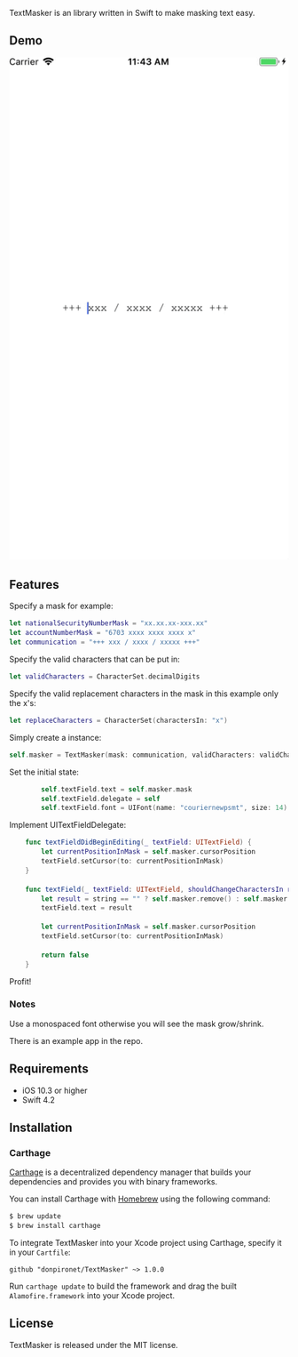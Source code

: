 TextMasker is an library written in Swift to make masking text easy.

## Demo

![TextMasker: Demo](TextMasker-Demo.gif)

## Features

Specify a mask for example:

```swift
let nationalSecurityNumberMask = "xx.xx.xx-xxx.xx"
let accountNumberMask = "6703 xxxx xxxx xxxx x"
let communication = "+++ xxx / xxxx / xxxxx +++"
```

Specify the valid characters that can be put in:

```swift
let validCharacters = CharacterSet.decimalDigits
```

Specify the valid replacement characters in the mask in this example only the x's:

```swift
let replaceCharacters = CharacterSet(charactersIn: "x")
```

Simply create a instance:

```swift
self.masker = TextMasker(mask: communication, validCharacters: validCharacters, replacementCharacters: replaceCharacters)
```

Set the initial state:

```swift    
        self.textField.text = self.masker.mask
        self.textField.delegate = self    
        self.textField.font = UIFont(name: "couriernewpsmt", size: 14)
```
        
Implement UITextFieldDelegate:

```swift
    func textFieldDidBeginEditing(_ textField: UITextField) {
        let currentPositionInMask = self.masker.cursorPosition
        textField.setCursor(to: currentPositionInMask)
    }
    
    func textField(_ textField: UITextField, shouldChangeCharactersIn range: NSRange, replacementString string: String) -> Bool {
        let result = string == "" ? self.masker.remove() : self.masker.add(string: string)
        textField.text = result
        
        let currentPositionInMask = self.masker.cursorPosition
        textField.setCursor(to: currentPositionInMask)
        
        return false
    }
```
    
Profit!

### Notes

Use a monospaced font otherwise you will see the mask grow/shrink.

There is an example app in the repo.

## Requirements

- iOS 10.3 or higher
- Swift 4.2

## Installation

### Carthage

[Carthage](https://github.com/Carthage/Carthage) is a decentralized dependency manager that builds your dependencies and provides you with binary frameworks.

You can install Carthage with [Homebrew](https://brew.sh/) using the following command:

```bash
$ brew update
$ brew install carthage
```

To integrate TextMasker into your Xcode project using Carthage, specify it in your `Cartfile`:

```ogdl
github "donpironet/TextMasker" ~> 1.0.0
```

Run `carthage update` to build the framework and drag the built `Alamofire.framework` into your Xcode project.


## License

TextMasker is released under the MIT license.